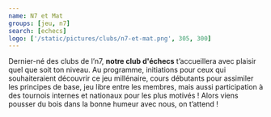 ```yaml
---
name: N7 et Mat
groups: [jeu, n7]
search: [echecs]
logo: ['/static/pictures/clubs/n7-et-mat.png', 305, 300]
---
```

Dernier-né des clubs de l’n7, **notre club d'échecs** t’accueillera avec plaisir quel que soit ton niveau. Au programme, initiations pour ceux qui souhaiteraient découvrir ce jeu millénaire, cours débutants pour assimiler les principes de base, jeu libre entre les membres, mais aussi participation à des tournois internes et nationaux pour les plus motivés ! Alors viens pousser du bois dans la bonne humeur avec nous, on t’attend !
